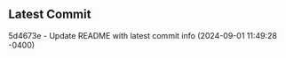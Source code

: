 
## Latest Commit
5d4673e - Update README with latest commit info (2024-09-01 11:49:28 -0400) <Yunxi-Zhou>
